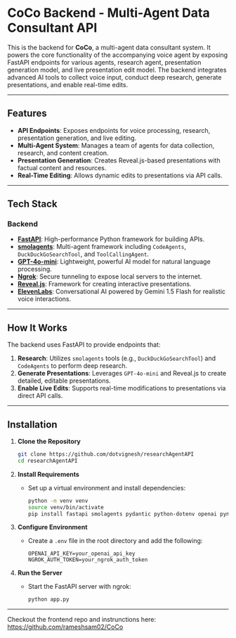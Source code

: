# CoCo Backend - Multi-Agent Data Consultant API

This is the backend for **CoCo**, a multi-agent data consultant system. It powers the core functionality of the accompanying voice agent by exposing FastAPI endpoints for various agents, research agent, presentation generation model, and live presentation edit model. The backend integrates advanced AI tools to collect voice input, conduct deep research, generate presentations, and enable real-time edits.

---

## Features

- **API Endpoints**: Exposes endpoints for voice processing, research, presentation generation, and live editing.
- **Multi-Agent System**: Manages a team of agents for data collection, research, and content creation.
- **Presentation Generation**: Creates Reveal.js-based presentations with factual content and resources.
- **Real-Time Editing**: Allows dynamic edits to presentations via API calls.

---

## Tech Stack

### Backend
- **[FastAPI](https://fastapi.tiangolo.com/)**: High-performance Python framework for building APIs.
- **[smolagents](https://github.com/smol-ai/agents)**: Multi-agent framework including `CodeAgents`, `DuckDuckGoSearchTool`, and `ToolCallingAgent`.
- **[GPT-4o-mini](https://openai.com/)**: Lightweight, powerful AI model for natural language processing.
- **[Ngrok](https://ngrok.com/)**: Secure tunneling to expose local servers to the internet.
- **[Reveal.js](https://revealjs.com/)**: Framework for creating interactive presentations.
- **[ElevenLabs](https://elevenlabs.io/)**: Conversational AI powered by Gemini 1.5 Flash for realistic voice interactions.

---

## How It Works

The backend uses FastAPI to provide endpoints that:
1. **Research**: Utilizes `smolagents` tools (e.g., `DuckDuckGoSearchTool`) and `CodeAgents` to perform deep research.
2. **Generate Presentations**: Leverages `GPT-4o-mini` and Reveal.js to create detailed, editable presentations.
3. **Enable Live Edits**: Supports real-time modifications to presentations via direct API calls.

---

## Installation

1. **Clone the Repository**
   ```bash
   git clone https://github.com/dotvignesh/researchAgentAPI
   cd researchAgentAPI
   ```

2. **Install Requirements**
   - Set up a virtual environment and install dependencies:
     ```bash
     python -m venv venv
     source venv/bin/activate  
     pip install fastapi smolagents pydantic python-dotenv openai pyngrok uvicorn
     ```

3. **Configure Environment**
   - Create a `.env` file in the root directory and add the following:
     ```
     OPENAI_API_KEY=your_openai_api_key
     NGROK_AUTH_TOKEN=your_ngrok_auth_token
     ```

4. **Run the Server**
   - Start the FastAPI server with ngrok:
     ```bash
     python app.py
     ```
---

Checkout the frontend repo and instrunctions here: https://github.com/rameshsam02/CoCo
